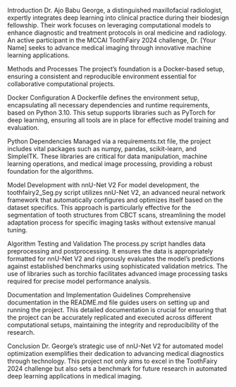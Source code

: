 Introduction
Dr. Ajo Babu George, a distinguished maxillofacial radiologist, expertly integrates deep learning into clinical practice during their biodesign fellowship. Their work focuses on leveraging computational models to enhance diagnostic and treatment protocols in oral medicine and radiology. An active participant in the MCCAI ToothFairy 2024 challenge, Dr. [Your Name] seeks to advance medical imaging through innovative machine learning applications.

Methods and Processes
The project’s foundation is a Docker-based setup, ensuring a consistent and reproducible environment essential for collaborative computational projects.

Docker Configuration
A Dockerfile defines the environment setup, encapsulating all necessary dependencies and runtime requirements, based on Python 3.10. This setup supports libraries such as PyTorch for deep learning, ensuring all tools are in place for effective model training and evaluation.

Python Dependencies
Managed via a requirements.txt file, the project includes vital packages such as numpy, pandas, scikit-learn, and SimpleITK. These libraries are critical for data manipulation, machine learning operations, and medical image processing, providing a robust foundation for the algorithms.

Model Development with nnU-Net V2
For model development, the toothfairy2_Seg.py script utilizes nnU-Net V2, an advanced neural network framework that automatically configures and optimizes itself based on the dataset specifics. This approach is particularly effective for the segmentation of tooth structures from CBCT scans, streamlining the model adaptation process for specific imaging tasks without extensive manual tuning.

Algorithm Testing and Validation
The process.py script handles data preprocessing and postprocessing. It ensures the data is appropriately formatted for nnU-Net V2 and rigorously evaluates the model’s predictions against established benchmarks using sophisticated validation metrics. The use of libraries such as torchio facilitates advanced image processing tasks required for precise model performance analysis.

Documentation and Implementation Guidelines
Comprehensive documentation in the README.md file guides users on setting up and running the project. This detailed documentation is crucial for ensuring that the project can be accurately replicated and executed across different computational setups, maintaining the integrity and reproducibility of the research.

Conclusion
Dr. George’s strategic use of nnU-Net V2 for automated model optimization exemplifies their dedication to advancing medical diagnostics through technology. This project not only aims to excel in the ToothFairy 2024 challenge but also sets a benchmark for future research in automated deep learning applications in medical imaging.
